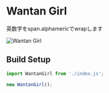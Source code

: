 # Wantan Girl
英数字をspan.alphamericでwrapします

![Wantan Girl](https://user-images.githubusercontent.com/6847325/56636507-fbb29d00-66a3-11e9-93bf-18806fa7e620.jpg)

## Build Setup

``` javascript
import WantanGirl from './index.js';

new WantanGirl();
```
